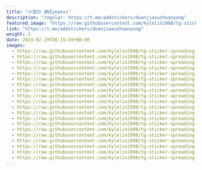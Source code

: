 ```yaml
---
title: "小宝贝 @NIyeyess"
description: "regular: https://t.me/addstickers/duanjiaxuzhuanyong"
featured_image: "https://raw.githubusercontent.com/kylelin1998/tg-sticker-spreading-worldwide-images/main/img/095cc218-260f-47b9-9b2a-b412bee55fba.jpg"
link: "https://t.me/addstickers/duanjiaxuzhuanyong"
weight: 3
date: 2024-02-29T08:15:59+08:00
images:
  - https://raw.githubusercontent.com/kylelin1998/tg-sticker-spreading-worldwide-images/main/img/095cc218-260f-47b9-9b2a-b412bee55fba.jpg
  - https://raw.githubusercontent.com/kylelin1998/tg-sticker-spreading-worldwide-images/main/img/5a6bd139-83fe-4b9d-acdc-4ec22a383892.jpg
  - https://raw.githubusercontent.com/kylelin1998/tg-sticker-spreading-worldwide-images/main/img/f7db60de-8567-4c4e-8973-d67af4a486c2.jpg
  - https://raw.githubusercontent.com/kylelin1998/tg-sticker-spreading-worldwide-images/main/img/a2056dd8-3376-4a65-a267-a8131da3dc76.jpg
  - https://raw.githubusercontent.com/kylelin1998/tg-sticker-spreading-worldwide-images/main/img/285942ab-9a52-4be4-b844-fc73f02da34a.jpg
  - https://raw.githubusercontent.com/kylelin1998/tg-sticker-spreading-worldwide-images/main/img/27676958-7513-4834-9501-c3f8b58cd5d1.jpg
  - https://raw.githubusercontent.com/kylelin1998/tg-sticker-spreading-worldwide-images/main/img/cfb7a5e5-07a6-4735-bd6f-dd66ab3c3354.jpg
  - https://raw.githubusercontent.com/kylelin1998/tg-sticker-spreading-worldwide-images/main/img/4bb0a84c-cedc-4077-8e96-178cba75c314.jpg
  - https://raw.githubusercontent.com/kylelin1998/tg-sticker-spreading-worldwide-images/main/img/287de476-a1fb-4362-b21c-b7b901dd1bd6.jpg
  - https://raw.githubusercontent.com/kylelin1998/tg-sticker-spreading-worldwide-images/main/img/c3bb9e37-5ff5-4a97-9bfa-80e85cbb4782.jpg
  - https://raw.githubusercontent.com/kylelin1998/tg-sticker-spreading-worldwide-images/main/img/8f7102f9-2ff8-4ebe-b839-10c6a0d637ab.jpg
  - https://raw.githubusercontent.com/kylelin1998/tg-sticker-spreading-worldwide-images/main/img/0e55a028-4ff1-487c-92ff-bb71ab144480.jpg
  - https://raw.githubusercontent.com/kylelin1998/tg-sticker-spreading-worldwide-images/main/img/163a0089-6c34-4aed-bf9b-07d3db2ca912.jpg
  - https://raw.githubusercontent.com/kylelin1998/tg-sticker-spreading-worldwide-images/main/img/60b4a77b-3ff0-4514-9b69-9a1c41f6a54a.jpg
  - https://raw.githubusercontent.com/kylelin1998/tg-sticker-spreading-worldwide-images/main/img/2f959852-c701-44a8-9338-25ffa7d9176d.jpg
  - https://raw.githubusercontent.com/kylelin1998/tg-sticker-spreading-worldwide-images/main/img/9a214f38-0029-408d-8717-a4c3f515b606.jpg
  - https://raw.githubusercontent.com/kylelin1998/tg-sticker-spreading-worldwide-images/main/img/0a83b42c-403d-4c26-976e-37e5216e5388.jpg
  - https://raw.githubusercontent.com/kylelin1998/tg-sticker-spreading-worldwide-images/main/img/4c88323c-6b7a-4c98-b6a2-82ca6850061b.jpg
  - https://raw.githubusercontent.com/kylelin1998/tg-sticker-spreading-worldwide-images/main/img/8b747068-be36-4569-a032-4b4e371263a0.jpg
  - https://raw.githubusercontent.com/kylelin1998/tg-sticker-spreading-worldwide-images/main/img/64923ce9-cb6a-4948-8ad4-729499aef1bb.jpg
---
```

